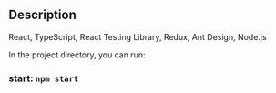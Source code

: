 <!-- # Getting Started with Create React App -->

## Description

React, TypeScript, React Testing Library, Redux, Ant Design, Node.js

In the project directory, you can run:

### start: `npm start`
